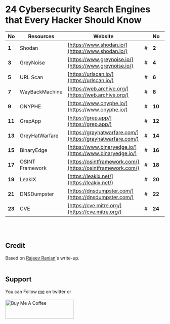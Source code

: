 # 24 Cybersecurity Search Engines that Every Hacker Should Know

No | Resources | Website | | No | Resources | Website
------- | ------- | ------- | ------- | ------- | ------- | -------
**1** |  Shodan | [https://www.shodan.io/](https://www.shodan.io/) | # | **2** |  Wigle | [https://www.wigle.net/](https://www.wigle.net/)
**3** |  GreyNoise | [https://www.greynoise.io/](https://www.greynoise.io/) | # | **4** |  VirusTotal | [https://www.virustotal.com/gui/home/upload](https://www.virustotal.com/gui/home/upload)
**5** |  URL Scan | [https://urlscan.io/](https://urlscan.io/) | # | **6** |  Vulners | [https://vulners.com/](https://vulners.com/)
**7** |  WayBackMachine | [https://web.archive.org/](https://web.archive.org/) | # | **8** |  Netlas | [https://netlas.io/](https://netlas.io/)
**9** |  ONYPHE | [https://www.onyphe.io/](https://www.onyphe.io/) | # | **10** |  FullHunt | [https://fullhunt.io/](https://fullhunt.io/)
**11** |  GrepApp | [https://grep.app/](https://grep.app/) | # | **12** |  CRT sh | [https://crt.sh/](https://crt.sh/)
**13** |  GreyHatWarfare | [https://grayhatwarfare.com/](https://grayhatwarfare.com/) | # | **14** |  AlienVault | [https://otx.alienvault.com/](https://otx.alienvault.com/)
**15** |  BinaryEdge | [https://www.binaryedge.io/](https://www.binaryedge.io/) | # | **16** |  TinEye | [https://tineye.com/](https://tineye.com/)
**17** |  OSINT Framework | [https://osintframework.com/](https://osintframework.com/) | # | **18** |  Hunter.io | [https://hunter.io/](https://hunter.io/)
**19** |  LeakIX | [https://leakix.net/](https://leakix.net/) | # | **20** |  IntelligenceX | [https://intelx.io/](https://intelx.io/)
**21** |  DNSDumpster | [https://dnsdumpster.com/](https://dnsdumpster.com/) | # | **22** |  ExploitDB | [https://www.exploit-db.com/](https://www.exploit-db.com/)
**23** |  CVE | [https://cve.mitre.org/](https://cve.mitre.org/) | # | **24** |  Packet Storm | [https://packetstormsecurity.com/](https://packetstormsecurity.com/)

<br>&nbsp;
## Credit
Based on [Rajeev Ranjan](https://medium.com/@rajeevranjancom/39-cybersecurity-news-resources-3ecc86ae6124)'s write-up.
<br>&nbsp;

## Support
You can Follow [me](https://twitter.com/MeAsHacker_HNA) on twitter or
<br><br><a href="https://www.buymeacoffee.com/NafisiAslH" target="_blank"><img src="https://cdn.buymeacoffee.com/buttons/v2/default-yellow.png" alt="Buy Me A Coffee" style="height: 60px !important;width: 217px !important;" ></a>
